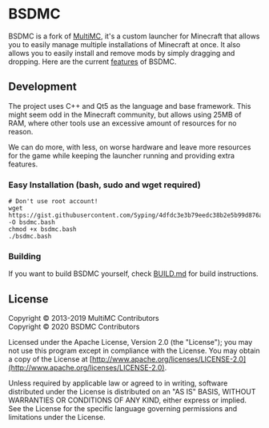 BSDMC
=========

BSDMC is a fork of [MultiMC](https://github.com/MultiMC/MultiMC5), it's a custom launcher for Minecraft that allows you to easily manage multiple installations of Minecraft at once. It also allows you to easily install and remove mods by simply dragging and dropping. Here are the current [features](https://github.com/Syping/BSDMC/wiki#features) of BSDMC.


## Development
The project uses C++ and Qt5 as the language and base framework. This might seem odd in the Minecraft community, but allows using 25MB of RAM, where other tools use an excessive amount of resources for no reason.

We can do more, with less, on worse hardware and leave more resources for the game while keeping the launcher running and providing extra features.

### Easy Installation (bash, sudo and wget required)

    # Don't use root account!
    wget https://gist.githubusercontent.com/Syping/4dfdc3e3b79eedc38b2e5b99d876ac31/raw/c243e8b248c684898e8efa7155d0604e05d7edbb/bsdmc.bash -O bsdmc.bash
    chmod +x bsdmc.bash
    ./bsdmc.bash

### Building
If you want to build BSDMC yourself, check [BUILD.md](BUILD.md) for build instructions.

## License
Copyright &copy; 2013-2019 MultiMC Contributors  
Copyright &copy; 2020 BSDMC Contributors

Licensed under the Apache License, Version 2.0 (the "License"); you may not use this program except in compliance with the License. You may obtain a copy of the License at [http://www.apache.org/licenses/LICENSE-2.0](http://www.apache.org/licenses/LICENSE-2.0).

Unless required by applicable law or agreed to in writing, software distributed under the License is distributed on an "AS IS" BASIS, WITHOUT WARRANTIES OR CONDITIONS OF ANY KIND, either express or implied. See the License for the specific language governing permissions and limitations under the License.
